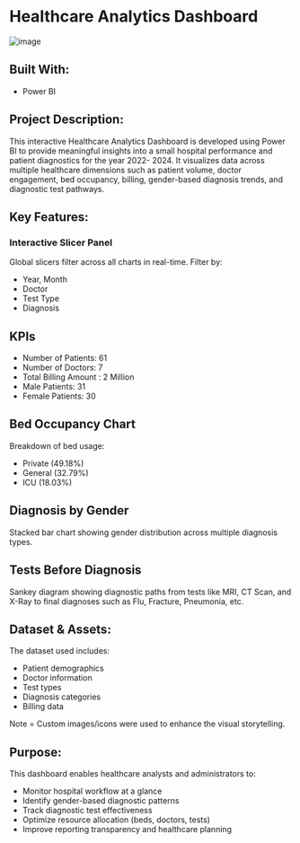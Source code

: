 # Healthcare Analytics Dashboard

![image](https://github.com/user-attachments/assets/09c0bd2f-5606-45f7-9e02-fc6402816189)


## Built With:
- Power BI

## Project Description:
This interactive Healthcare Analytics Dashboard is developed using Power BI to provide meaningful insights into a small hospital performance and patient diagnostics for the year 2022- 2024. It visualizes data across multiple healthcare dimensions such as patient volume, doctor engagement, bed occupancy, billing, gender-based diagnosis trends, and diagnostic test pathways.

## Key Features:
### Interactive Slicer Panel
Global slicers filter across all charts in real-time.
Filter by:
- Year, Month
- Doctor
- Test Type
- Diagnosis

## KPIs
- Number of Patients: 61
- Number of Doctors: 7
- Total Billing Amount : 2 Million
- Male Patients: 31
- Female Patients: 30

## Bed Occupancy Chart
Breakdown of bed usage:
- Private (49.18%)
- General (32.79%)
- ICU (18.03%)

## Diagnosis by Gender
Stacked bar chart showing gender distribution across multiple diagnosis types.

## Tests Before Diagnosis
Sankey diagram showing diagnostic paths from tests like MRI, CT Scan, and X-Ray to final diagnoses such as Flu, Fracture, Pneumonia, etc.

## Dataset & Assets:
The dataset used includes:
- Patient demographics
- Doctor information
- Test types
- Diagnosis categories
- Billing data

Note = Custom images/icons were used to enhance the visual storytelling.

## Purpose:
This dashboard enables healthcare analysts and administrators to:
- Monitor hospital workflow at a glance
- Identify gender-based diagnostic patterns
- Track diagnostic test effectiveness
- Optimize resource allocation (beds, doctors, tests)
- Improve reporting transparency and healthcare planning
